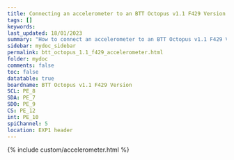 ```yaml
---
title: Connecting an accelerometer to an BTT Octopus v1.1 F429 Version
tags: []
keywords: 
last_updated: 18/01/2023
summary: "How to connect an accelerometer to an BTT Octopus v1.1 F429 Version"
sidebar: mydoc_sidebar
permalink: btt_octopus_1.1_f429_accelerometer.html
folder: mydoc
comments: false
toc: false
datatable: true
boardname: BTT Octopus v1.1 F429 Version
SCL: PE_8
SDA: PE_7
SDO: PE_9
CS: PE_12
int: PE_10
spiChannel: 5
location: EXP1 header
---
```


{% include custom/accelerometer.html %}
